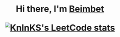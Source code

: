 <h1 align="center">Hi there, I'm <a href="https://www.instagram.com/marbikf4/" target="_blank">Beimbet</a> 

[![KnlnKS's LeetCode stats](https://leetcode-stats-six.vercel.app/api?username=marbik&theme=dark)](https://github.com/KnlnKS/leetcode-stats)
